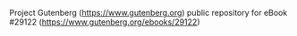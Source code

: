 Project Gutenberg (https://www.gutenberg.org) public repository for eBook #29122 (https://www.gutenberg.org/ebooks/29122)
